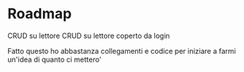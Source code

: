 # Roadmap

CRUD su lettore
CRUD su lettore coperto da login

Fatto questo ho abbastanza collegamenti e codice per iniziare a farmi un'idea di quanto ci mettero'

